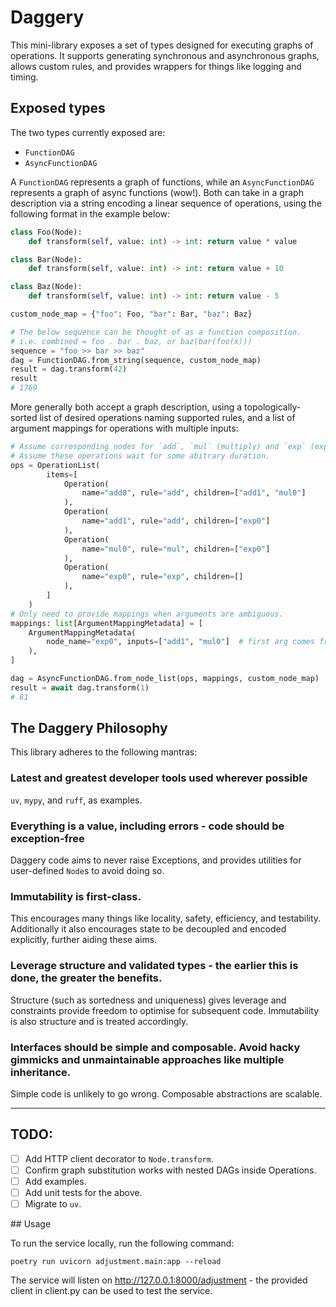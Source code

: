 # Daggery

This mini-library exposes a set of types designed for executing graphs of operations. It supports generating synchronous and asynchronous graphs, allows custom rules, and provides wrappers for things like logging and timing.

## Exposed types

The two types currently exposed are:

* `FunctionDAG`
* `AsyncFunctionDAG`

A `FunctionDAG` represents a graph of functions, while an `AsyncFunctionDAG` represents a graph of async functions (wow!). Both can take in a graph description via a string encoding a linear sequence of operations, using the following format in the example below:

```python
class Foo(Node):
    def transform(self, value: int) -> int: return value * value

class Bar(Node):
    def transform(self, value: int) -> int: return value + 10

class Baz(Node):
    def transform(self, value: int) -> int: return value - 5

custom_node_map = {"foo": Foo, "bar": Bar, "baz": Baz}

# The below sequence can be thought of as a function composition.
# i.e. combined = foo . bar . baz, or baz(bar(foo(x)))
sequence = "foo >> bar >> baz"
dag = FunctionDAG.from_string(sequence, custom_node_map)
result = dag.transform(42)
result
# 1769
```

More generally both accept a graph description, using a topologically-sorted list of desired operations naming supported rules, and a list of argument mappings for operations with multiple inputs:

```python
# Assume corresponding nodes for `add`, `mul` (multiply) and `exp` (exponentiate).
# Assume these operations wait for some abitrary duration.
ops = OperationList(
        items=[
            Operation(
                name="add0", rule="add", children=["add1", "mul0"]
            ),
            Operation(
                name="add1", rule="add", children=["exp0"]
            ),
            Operation(
                name="mul0", rule="mul", children=["exp0"]
            ),
            Operation(
                name="exp0", rule="exp", children=[]
            ),
        ]
    )
# Only need to provide mappings when arguments are ambiguous.
mappings: list[ArgumentMappingMetadata] = [
    ArgumentMappingMetadata(
        node_name="exp0", inputs=["add1", "mul0"]  # first arg comes from `add1`, second from `mul0`.
    ),
]

dag = AsyncFunctionDAG.from_node_list(ops, mappings, custom_node_map)
result = await dag.transform(1)
# 81
```

## The Daggery Philosophy

This library adheres to the following mantras:

### Latest and greatest developer tools used wherever possible

`uv`, `mypy`, and `ruff`, as examples.

### Everything is a value, including errors - code should be exception-free

Daggery code aims to never raise Exceptions, and provides utilities for user-defined `Node`s to avoid doing so.

### Immutability is first-class.

This encourages many things like locality, safety, efficiency, and testability. Additionally it also encourages state to be decoupled and encoded explicitly, further aiding these aims.

### Leverage structure and validated types - the earlier this is done, the greater the benefits.

Structure (such as sortedness and uniqueness) gives leverage and constraints provide freedom to optimise for subsequent code. Immutability is also structure and is treated accordingly.

### Interfaces should be simple and composable. Avoid hacky gimmicks and unmaintainable approaches like multiple inheritance.

Simple code is unlikely to go wrong. Composable abstractions are scalable.

--------

## TODO:

- [ ] Add HTTP client decorator to `Node.transform`.
- [ ] Confirm graph substitution works with nested DAGs inside Operations.
- [ ] Add examples.
- [ ] Add unit tests for the above.
- [ ] Migrate to `uv`.

## Usage

To run the service locally, run the following command:

```
poetry run uvicorn adjustment.main:app --reload
```

The service will listen on http://127.0.0.1:8000/adjustment - the provided client in client.py can be used to test the service.